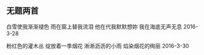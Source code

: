 ## 无题两首
白雪使我渐渐褪色 
雨在窗上替我流泪 
他在代我默默想妳 
我在海底无声无息 
2016-3-28 

粉红色的灌木丛 
绽放着一季烟花 
淅淅沥沥的小雨 
焰染烟花的绚丽 
2016-3-30 
